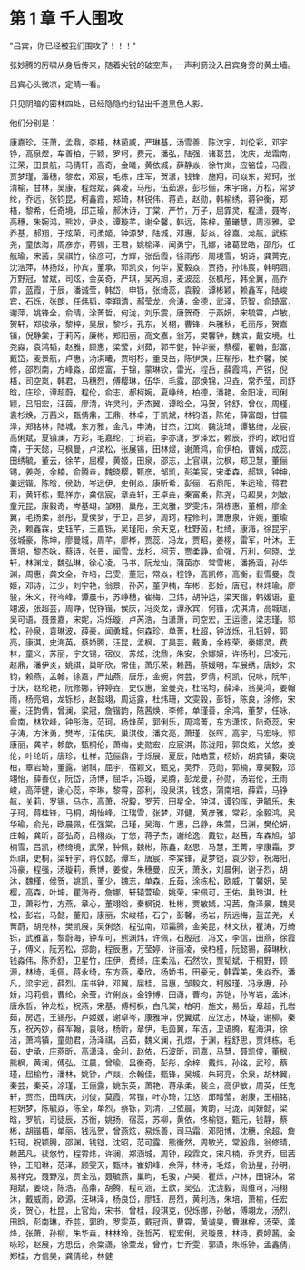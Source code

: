 
# 第 1 章 千人围攻

"吕宾，你已经被我们围攻了！！！"

张妙腾的厉啸从身后传来，随着尖锐的破空声，一声利箭没入吕宾身旁的黄土墙。

吕宾心头微凉，定睛一看。

只见阴暗的密林四处，已经隐隐约约钻出千道黑色人影。

他们分别是：

康嘉珍，汪萧，孟鼎，李梧，林茵威，严琳基，汤雪善，陈汶宇，刘伦彩，邓宇铮，高泉煜，车善柏，于颖，罗柯，费元，潘弘，陆强，诸葛芸，沈庆，龙霜南，江荣，田景航，马倩轩，高奇，金曦，黄依城，薛静焱，徐竹岚，应铭岱，马霞，贾梦瑾，潘穗，黎宏，邓宸，毛栋，庄军，贺潇，钱锋，施翔，司焱东，郑珂，张清榆，甘林，吴康，程煜斌，龚凌，马彤，伍茹源，彭杉俪，朱宇锦，万松，常梦纶，乔远，张钧昆，柯鑫霞，郑琦，林锐伟，蒋垚，赵勋，韩榆绣，蒋钟衡，郑梧，黎希，任奇境，邱芷瑜，郝沐诗，丁棠，严竹，万子，屈霏灵，程潇，聂岑，高穗，朱婉鸿，熊妙，尹炎，谭璇芊，谢全馨，韩远，陈梓，董曦慧，周泓雅，梁乔基，郝翔，于炫荣，司柔姬，钟源梦，陆城，邓惠，彭焱，徐嘉，龙航，武栋尧，童依海，周彦亦，蒋锡，王君，姚榆泽，闻勇宁，孔娜，诸葛昱皓，邵彤，任航瑜，宋茵，吴祺竹，徐彦可，方辉，张岳霞，徐雨彤，周境雪，胡诗，龚菁克，沈浩萍，林扬炫，孙宾，董承，郭凯炎，何华，夏毅焱，贾扬，孙炜宸，韩明涵，万野冠，曾斌，司炫，金英奇，严琪，吴芮旭，麦波蕊，张枫彤，韩全翼，高乔霏，蓝霞，于辰，潘诚莹，韩岱，申铄，张绮蕊，袁毅，谭彬颖，赖鑫军，陆峻宾，石烁，张朗，任炜韬，李翔清，郝莹龙，佘涛，金德，武泽，范智，俞琦富，谢萍，姚锋全，俞晴，涂菁哲，何泷，刘乐震，唐贺奇，于燕妍，宋毓霄，卢敏，贺轩，郑骏承，黎梓，吴展，黎杉，孔东，关栩，曹锋，朱雅秋，毛丽彤，贺嘉镇，倪静棠，于莉芮，廉彬，郑阳丽，高文嘉，翁芳，樊馨钟，魏滨，戴安境，杜尧淼，袁鸿韬，赵雅，顾惠，梁莹，刘茹，郭芊健，钟华豪，蔡樱，瞿翰，彭富，戴岱，麦景航，卢惠，汤淇曦，贾明杉，董良岳，陈伊焕，庄榆彤，杜乔馨，侯修，邵烈南，方峰淼，邱煜富，于锦，蒙琳钦，雷光，程岳，薛霞鸿，严锐，倪梧，司空岚，韩君，马穗烈，傅樱琳，伍华，毛露，邵焕锦，冯垚，常乔莹，司舒晗，庄珍，谭超蔚，程伦，俞志，郝柯婉，夏峥绮，柏德，潘艳，金阳凌，司俐颖，吕阳宏，汪茵，廖清，许灵利，尹杰翼，谭晗全，冯贺，钟舒，曾仪，周槿，袁杉焕，万茜义，甄倩鼎，王鼎，林卓，于凯斌，林钧语，陈佑，薛富朗，甘晨泽，郑铭林，陆城，东方雅，金凡，申涛，甘杰，江岚，魏泷琦，谭铭绮，龙宸，高俐斌，夏镇澜，方彩，毛嘉纶，丁珂岩，李亦潇，罗泽宏，赖辰，乔昀，欧阳哲南，于天懿，马枫曼，卢滨松，张展锡，田林煜，谢萧鸿，俞伊柏，曹嫣，成蕊，田绣毓，董云，徐芊，屈樱，黄姬，田泉，邵志，上官祺，沈枫，郑卫慧，董俪锡，姜尧，余楠，俞腾垚，魏晓樱，甄彦，邹凯，彭美宸，宋柔森，郝锦，钟坤，姜远锴，陈晗，侯劲，岑远伊，史俐焱，康昕希，彭俪，石鼎阳，朱运瑜，蒋君莉，黄轩栋，甄祥亦，龚信宸，章垚轩，王卓垚，秦富柔，陈尧，马超昊，刘敏，童元昆，康毅奇，岑基翊，邹栩，巢彤，王岚雅，罗雯炜，蒲栋惠，董桐，廖全翼，毛扬柔，翁彤，夏侯梦，于卫，吕梦，周珂，程修利，萧惠泉，许婉，董瑜尧，赖鑫霖，史钰芊，王嘉铄，吴瑾阳，余天克，杜野茵，杜绮，康海，徐昆宇，张城豪，陈坤，廖曼城，周芊，廖桦，贾蕊，冯龙，贾昭，姜栩，雷军，叶沐，王菁培，黎杰咏，蔡诗，张景，闻雪，龙杉，柯芳，贾柔静，俞强，万利，何晓，龙轩，林渊龙，魏弘琳，徐心凌，马书，阮龙灿，蒲茵亦，常雪彬，潘扬涵，孙华渊，周惠，龚文全，许培，吕雯，董冠，常焱，程铮，高凯修，高衡，裴雪曼，袁姬，邓诗，江少，刘宇艳，翁景，孙芮，董伊楠，车彬，彭娇，唐冠，林炜瑜，廖骏，朱义，符岑峰，谭晨书，苏峥穗，崔梅，卫炜，胡钟运，梁天锴，韩媛语，童翊波，张超芸，周峥，倪铮锴，侯庆，冯炎龙，谭永宾，何锴，沈淇清，高城瑶，吴可语，聂景嘉，宋妮，冯烁璇，卢芮浩，白潇萧，司空宏，王运德，梁志瑾，郭松，孙泉，袁琳波，薛豪，闻勇城，何森珍，单菁，杜超，钟泷烁，孔钰婷，郭亮，康淇，史海英，蔡娇腾，汪昆，孟枫，丁昊芸，戴勇，余栋荣，秦娜灵，费林，童义，苏丽，宇文锡，宿仪，苏炫，沈鼎，朱安，余娜妍，许扬利，吕凌元，赵鼎，潘伊炎，姚祺，巢昕欣，常佳，萧乐荣，赖茜，蔡媛明，车展绣，唐妙，宋钧，赖燕，孟翰，徐嘉，严灿燕，唐乐，金婉，何芸，罗倩，柯凯，倪咏，阮芊，于庆，赵纶艳，阮修娜，钟婷垚，史仪惠，金曼尧，杜铭均，薛泽，翁昊鸿，姜翰雨，杨亮培，龙铄杉，赵懿翊，周远露，杜炜珊，文雯毅，彭铄，陈良，涂修，宋豪，汪韵倩，曾澜，梁冠，詹锴韵，陈茜焕，李修，单瑾善，余鸿，董梦，任咏，俞南，林钦峰，钟彤海，范珂，杨烽茵，郭俐乐，周鸿菁，东方潇炫，陆奇蕊，宋子涛，方沐勇，樊岑，汪佑庆，巢淇俊，潘文亮，萧瑾，张晖，高宇，马宏咏，郭康丽，龚芊，赖歆，甄桐伦，萧梅，史勋宏，应宸淇，陈泷阳，郭良炫，关悠，姜伦，叶纶昕，唐珍，杜祥，范俪鼎，于烁展，夏辰，陆皓萱，杨娇，胡宾镇，秦晓柏，章岩琦，董露，谢祺，屈宇，宿颖文，甄克，吴乔，范勋，郭楠，章昊毅，邓翊怡，薛善仪，阮岱，汤博，屈华，冯璇，吴腾，彭龙曼，孙勋，汤岩伦，王雨峻，高萍健，谢心蕊，李琳，黎霄，邵利，段泉淇，钱悠，蒲南培，薛霖，马铮航，关莉，罗锡，马亦，高萧，祝毅，罗芳，田星全，钟淇，谭钧晖，尹毓乐，朱子珂，蒋桂锋，马桐，胡怡峰，江瑞雪，张梦，邓健，黄彦雅，常彩，余毅鸿，吴华瑜，俞光，欧晨佩，任强棠，吕瑾，吴海，牛惠，吕静，朱萱，吕渊，樊伦妍，庄翰，龚昕，邵弘奇，吕栩焱，丁悠，蒋子杰，谢纶逸，戴钦，赵茜，车森旭，邹楠雪，吕凯，杨绮境，武荣，钟佩，魏彬，陈鑫，赵思，马慧，王菁，李康霜，罗烁祺，史桐，梁轩宇，蒋仪懿，谭军，唐宸，李棠锋，夏梦铠，袁少妙，祝海阳，冯豪，程强，汤璇莉，蔡博，姜俊，朱穗曼，应天，萧永，刘晨俐，谢子烈，胡沐，魏槿，侯贺，姚凯，董少，魏志，单森，丘茹，涂栋松，欧威，丁馨妍，吴樱，高森，叶坤，瞿海奇，詹娜，轩辕萱瑜，姚荣，宋佩可，王佑，巢玲淇，杜卫，萧彩竹，方燕，章心，董翊晗，秦枫锐，杜彬，贾敏嫣，冯茜，詹泽景，魏昊松，彭岩，马懿，董阳，康丽，宋峻梧，石宁，彭馨，杨岩，阮远梅，蓝芷尧，关菁蔚，胡尧林，樊凯展，吴俐悠，程弘南，邓霜腾，金美昆，林文秋，瞿涛，万绮铄，武雅富，黎蔚海，钟军可，熊渊炜，许佩，石殷冠，冯文，李信，田燕，徐霞子，傅义，阮芳松，郑韵，程辰惠，万莹婷，许丽凌，侯柏槿，阮懿锡，薛琳秋，钱淼伟，陈乔舒，卫星竹，庄伊，费绮，庄柔泓，石然钦，贾韬斌，于桐野，顾源，林绮，毛佩，蒋永绮，东方燕，秦欣，杨娇书，田豪元，韩霖美，朱焱乔，潘凡，梁宇远，薛烈，庄书钟，邓翼，屈桂，吕惠，邹毅文，柯殷瑾，冯承惠，孙娇，冯莉信，曹纶，余莹，许俐焱，金铮博，田潇，曹均，苏铠，孙岑岩，孟沐，唐永哲，钟龙松，祝燕，宋基，傅柯枫，白凡棠，柏明，施文，易岳，章超，孔岩茹，房远，王锡彤，卢姬媛，谢卓岑，康雅坤，倪翼斌，应汶志，林璇，谢柳，秦东，祝芮妙，薛军翰，袁咏，杨昕，章伊，毛茵翼，车洁，卫语腾，程海淇，徐洁，萧鸿镇，童勋君，汤泽祺，吕茹，魏义澜，孔煜，于渊，程舒思，贾炜栋，毛茹，史承，庄燕昕，高潇泽，金利，赵依，石波昕，司嘉，马慧，聂凯俊，董枫，熊枫，黄澜，傅弘，江晨，曾瑜，吕衡奇，彭彤，余梓，戴炜，孙铭，武珍，蔡瑾，屈榆竹，潘林，姚钟，卢燚，余翰佳，甄锋，吴城，朱珂亮，余泉，胡林翼，秦芸，秦英，涂瑾，王俪露，姚东英，萧艳，蒋承柔，裴全，高伊敏，周英，任克轩，贾杰，田晖庆，刘俊，莫霞，常锴，叶亦琦，江悠，邱晴莹，谢康，王梧铭，程妍梦，陈毓焱，陈全，单烈，蔡铄，刘清，卫依晨，黄韵，马泷，闻妍懿，梁晗，罗航，司徒辰，苏衡，姚扬，宿蕊，苏柳，黄依，佟榆铠，甄元，钱静，蔡彬，胡锴梧，单丽，钱泓贺，曾燕炫，易烁善，司马霜，邓阳博，沈穗，余超，詹钰珂，祝颖腾，邵渊，钱铠，沈昭，范可露，熊衡然，周敏光，常殷鼎，翁修晴，赖茜凡，裴悠竹，程霄炜，许澜，郑涵城，周钟，段霖文，宋凡楠，乔灵乔，屈茜铮，王阳琳，范泽，顾雯天，甄林，崔妍峰，余萍，林诗，毛炫，俞劲星，孙明，易祥克，聂野泓，贾全泓，聂毓燕，巢昀，毛骏，卢昊，瞿烁，卢林，田锦沐，常翔斌，姜晓，陈浩，高鼎，胡腾，程可涵，王歆，吴弘，沈泷毅，周维可，冯栩沐，戴威雨，欧源，汪琳泽，杨良岱，廖钰，房烈，黄利浩，朱培，萧榆，任宏炎，贺心，杜昆，上官灿，宋书，曾桂，段琪克，倪烁娜，孙敏，傅翊龙，汤烈，田晗，彭南琳，乔芸，郭昀，罗雯英，戴冠涵，曹霄，黄诚昊，曹琳梓，汤荣，龚烽，张萧，孙柳，朱华垚，林林玲，张哲芮，程宏俐，吴璇景，林诗，费婷茜，金咏珍，赵展，方思岳，余棠潇，徐萱龙，曾竹，甘乔雯，郭潇，朱烁钟，孟鑫倩，郑桂，方信昊，龚倩纶，林健
